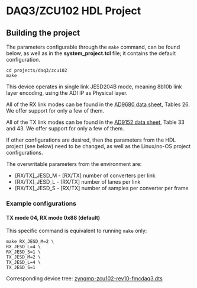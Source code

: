 # DAQ3/ZCU102 HDL Project

## Building the project

The parameters configurable through the `make` command, can be found below, as well as in the **system_project.tcl** file; it contains the default configuration.

```
cd projects/daq3/zcu102
make
```

This device operates in single link JESD204B mode, meaning 8b10b link layer encoding, using the ADI IP as Physical layer.

All of the RX link modes can be found in the [AD9680 data sheet](https://www.analog.com/media/en/technical-documentation/data-sheets/AD9680.pdf), Tables 26. We offer support for only a few of them.

All of the TX link modes can be found in the [AD9152 data sheet](https://www.analog.com/media/en/technical-documentation/data-sheets/AD9152.pdf), Table 33 and 43. We offer support for only a few of them.

If other configurations are desired, then the parameters from the HDL project (see below) need to be changed, as well as the Linux/no-OS project configurations.

The overwritable parameters from the environment are:

- [RX/TX]_JESD_M - [RX/TX] number of converters per link
- [RX/TX]_JESD_L - [RX/TX] number of lanes per link
- [RX/TX]_JESD_S - [RX/TX] number of samples per converter per frame

### Example configurations

#### TX mode 04, RX mode 0x88 (default)

This specific command is equivalent to running `make` only:

```
make RX_JESD_M=2 \
RX_JESD_L=4 \
RX_JESD_S=1 \
TX_JESD_M=2 \
TX_JESD_L=4 \
TX_JESD_S=1
```

Corresponding device tree: [zynqmp-zcu102-rev10-fmcdaq3.dts](https://github.com/analogdevicesinc/linux/blob/main/arch/arm64/boot/dts/xilinx/zynqmp-zcu102-rev10-fmcdaq3.dts)
